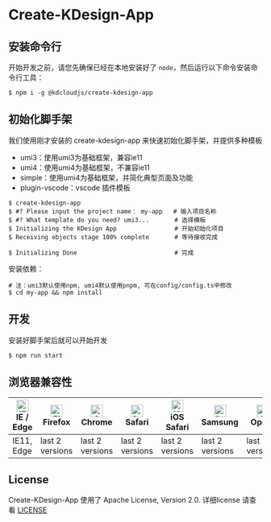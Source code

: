 # Create-KDesign-App

## 安装命令行

开始开发之前，请您先确保已经在本地安装好了 `node`，然后运行以下命令安装命令行工具：

```shell
$ npm i -g @kdcloudjs/create-kdesign-app
```

## 初始化脚手架

我们使用刚才安装的 create-kdesign-app 来快速初始化脚手架，并提供多种模板
- umi3：使用umi3为基础框架，兼容ie11
- umi4：使用umi4为基础框架，不兼容ie11
- simple：使用umi4为基础框架，并简化典型页面及功能
- plugin-vscode：vscode 插件模板

```shell
$ create-kdesign-app                     
$ #? Please input the project name： my-app   # 输入项目名称
$ #? What template do you need? umi3...       # 选择模板
$ Initializing the KDesign App                # 开始初始化项目
$ Receiving objects stage 100% complete       # 等待接收完成

$ Initializing Done                           # 完成
```

安装依赖：

```shell
# 注：umi3默认使用npm, umi4默认使用pnpm, 可在config/config.ts中修改
$ cd my-app && npm install
```

## 开发

安装好脚手架后就可以开始开发

```shell
$ npm run start
```

## 浏览器兼容性

| [<img src="https://raw.githubusercontent.com/alrra/browser-logos/master/src/edge/edge_48x48.png" alt="IE / Edge" width="24px" height="24px" />](http://godban.github.io/browsers-support-badges/)<br/>IE / Edge | [<img src="https://raw.githubusercontent.com/alrra/browser-logos/master/src/firefox/firefox_48x48.png" alt="Firefox" width="24px" height="24px" />](http://godban.github.io/browsers-support-badges/)<br/>Firefox | [<img src="https://raw.githubusercontent.com/alrra/browser-logos/master/src/chrome/chrome_48x48.png" alt="Chrome" width="24px" height="24px" />](http://godban.github.io/browsers-support-badges/)<br/>Chrome | [<img src="https://raw.githubusercontent.com/alrra/browser-logos/master/src/safari/safari_48x48.png" alt="Safari" width="24px" height="24px" />](http://godban.github.io/browsers-support-badges/)<br/>Safari | [<img src="https://raw.githubusercontent.com/alrra/browser-logos/master/src/safari-ios/safari-ios_48x48.png" alt="iOS Safari" width="24px" height="24px" />](http://godban.github.io/browsers-support-badges/)<br/>iOS Safari | [<img src="https://raw.githubusercontent.com/alrra/browser-logos/master/src/samsung-internet/samsung-internet_48x48.png" alt="Samsung" width="24px" height="24px" />](http://godban.github.io/browsers-support-badges/)<br/>Samsung | [<img src="https://raw.githubusercontent.com/alrra/browser-logos/master/src/opera/opera_48x48.png" alt="Opera" width="24px" height="24px" />](http://godban.github.io/browsers-support-badges/)<br/>Opera |
| --------- | --------- | --------- | --------- | --------- | --------- | --------- |
| IE11, Edge| last 2 versions| last 2 versions| last 2 versions| last 2 versions| last 2 versions| last 2 versions

## License
Create-KDesign-App 使用了 Apache License, Version 2.0. 详细license 请查看 [LICENSE](./LICENSE)
